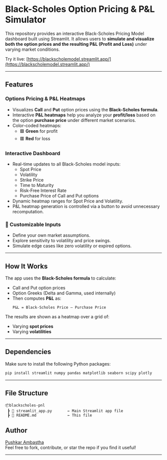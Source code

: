 # Black-Scholes Option Pricing & P&L Simulator

This repository provides an interactive Black-Scholes Pricing Model dashboard built using Streamlit. It allows users to **simulate and visualize both the option prices and the resulting P&L (Profit and Loss)** under varying market conditions.

Try it live: [https://blackscholemodel.streamlit.app/](https://blackscholemodel.streamlit.app/)

---

## Features

### Options Pricing & P&L Heatmaps
- Visualizes **Call** and **Put** option prices using the **Black-Scholes formula**.
- Interactive **P&L heatmaps** help you analyze your **profit/loss** based on the option **purchase price** under different market scenarios.
- Color-coded heatmaps:
  - 🟩 **Green** for profit
  - 🟥 **Red** for loss

### Interactive Dashboard
- Real-time updates to all Black-Scholes model inputs:
  - Spot Price
  - Volatility
  - Strike Price
  - Time to Maturity
  - Risk-Free Interest Rate
  - Purchase Price of Call and Put options
- Dynamic heatmap ranges for Spot Price and Volatility.
- P&L heatmap generation is controlled via a button to avoid unnecessary recomputation.

### 🎯 Customizable Inputs
- Define your own market assumptions.
- Explore sensitivity to volatility and price swings.
- Simulate edge cases like zero volatility or expired options.

---

## How It Works

The app uses the **Black-Scholes formula** to calculate:
- Call and Put option prices
- Option Greeks (Delta and Gamma, used internally)
- Then computes **P&L** as:
  ```
  P&L = Black-Scholes Price – Purchase Price
  ```

The results are shown as a heatmap over a grid of:
- Varying **spot prices**
- Varying **volatilities**

---

## Dependencies

Make sure to install the following Python packages:

```bash
pip install streamlit numpy pandas matplotlib seaborn scipy plotly
```

---

## File Structure

```
📦blackscholes-pnl
 ┣ 📄 streamlit_app.py       ← Main Streamlit app file
 ┣ 📄 README.md              ← This file
```

## Author

[Pushkar Ambastha](https://www.linkedin.com/in/pushkar-ambastha/)  
Feel free to fork, contribute, or star the repo if you find it useful!

---

